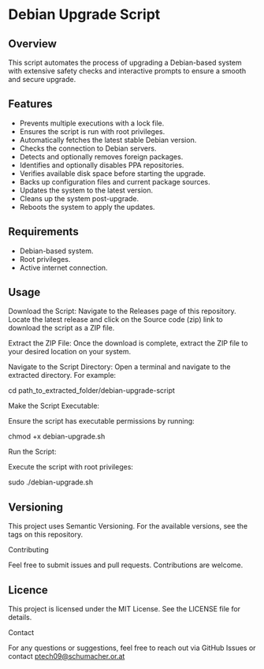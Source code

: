 # Debian Upgrade Script

## Overview
This script automates the process of upgrading a Debian-based system with extensive safety checks and interactive prompts to ensure a smooth and secure upgrade.

## Features
- Prevents multiple executions with a lock file.
- Ensures the script is run with root privileges.
- Automatically fetches the latest stable Debian version.
- Checks the connection to Debian servers.
- Detects and optionally removes foreign packages.
- Identifies and optionally disables PPA repositories.
- Verifies available disk space before starting the upgrade.
- Backs up configuration files and current package sources.
- Updates the system to the latest version.
- Cleans up the system post-upgrade.
- Reboots the system to apply the updates.

## Requirements
- Debian-based system.
- Root privileges.
- Active internet connection.

## Usage

Download the Script:
Navigate to the Releases page of this repository.
Locate the latest release and click on the Source code (zip) link to download the script as a ZIP file.

Extract the ZIP File:
Once the download is complete, extract the ZIP file to your desired location on your system.

Navigate to the Script Directory:
Open a terminal and navigate to the extracted directory. For example:

cd path_to_extracted_folder/debian-upgrade-script

Make the Script Executable:

Ensure the script has executable permissions by running:

chmod +x debian-upgrade.sh

Run the Script:

Execute the script with root privileges:

sudo ./debian-upgrade.sh

## Versioning

This project uses Semantic Versioning. For the available versions, see the tags on this repository.

Contributing

Feel free to submit issues and pull requests. Contributions are welcome.

## Licence

This project is licensed under the MIT License. See the LICENSE file for details.

Contact

For any questions or suggestions, feel free to reach out via GitHub Issues or contact ptech09@schumacher.or.at
